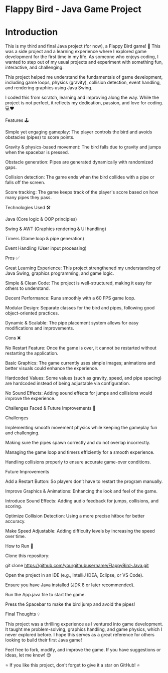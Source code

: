 # Flappy Bird - Java Game Project

# Introduction

This is my third and final Java project (for now), a Flappy Bird game! 🚀 This was a side project and a learning experience where I explored game development for the first time in my life. As someone who enjoys coding, I wanted to step out of my usual projects and experiment with something fun, interactive, and challenging.

This project helped me understand the fundamentals of game development, including game loops, physics (gravity), collision detection, event handling, and rendering graphics using Java Swing.

I coded this from scratch, learning and improving along the way. While the project is not perfect, it reflects my dedication, passion, and love for coding. 💻❤️

Features 🕹️

Simple yet engaging gameplay: The player controls the bird and avoids obstacles (pipes) to score points.

Gravity & physics-based movement: The bird falls due to gravity and jumps when the spacebar is pressed.

Obstacle generation: Pipes are generated dynamically with randomized gaps.

Collision detection: The game ends when the bird collides with a pipe or falls off the screen.

Score tracking: The game keeps track of the player's score based on how many pipes they pass.

Technologies Used 🛠️

Java (Core logic & OOP principles)

Swing & AWT (Graphics rendering & UI handling)

Timers (Game loop & pipe generation)

Event Handling (User input processing)

Pros ✅

Great Learning Experience: This project strengthened my understanding of Java Swing, graphics programming, and game logic.

Simple & Clean Code: The project is well-structured, making it easy for others to understand.

Decent Performance: Runs smoothly with a 60 FPS game loop.

Modular Design: Separate classes for the bird and pipes, following good object-oriented practices.

Dynamic & Scalable: The pipe placement system allows for easy modifications and improvements.

Cons ❌

No Restart Feature: Once the game is over, it cannot be restarted without restarting the application.

Basic Graphics: The game currently uses simple images; animations and better visuals could enhance the experience.

Hardcoded Values: Some values (such as gravity, speed, and pipe spacing) are hardcoded instead of being adjustable via configuration.

No Sound Effects: Adding sound effects for jumps and collisions would improve the experience.

Challenges Faced & Future Improvements 🔧

Challenges

Implementing smooth movement physics while keeping the gameplay fun and challenging.

Making sure the pipes spawn correctly and do not overlap incorrectly.

Managing the game loop and timers efficiently for a smooth experience.

Handling collisions properly to ensure accurate game-over conditions.

Future Improvements

Add a Restart Button: So players don’t have to restart the program manually.

Improve Graphics & Animations: Enhancing the look and feel of the game.

Introduce Sound Effects: Adding audio feedback for jumps, collisions, and scoring.

Optimize Collision Detection: Using a more precise hitbox for better accuracy.

Make Speed Adjustable: Adding difficulty levels by increasing the speed over time.

How to Run 🚀

Clone this repository:

git clone https://github.com/yourgithubusername/FlappyBird-Java.git

Open the project in an IDE (e.g., IntelliJ IDEA, Eclipse, or VS Code).

Ensure you have Java installed (JDK 8 or later recommended).

Run the App.java file to start the game.

Press the Spacebar to make the bird jump and avoid the pipes!

Final Thoughts 💡

This project was a thrilling experience as I ventured into game development. It taught me problem-solving, graphics handling, and game physics, which I never explored before. I hope this serves as a great reference for others looking to build their first Java game!

Feel free to fork, modify, and improve the game. If you have suggestions or ideas, let me know! 😊

⭐ If you like this project, don't forget to give it a star on GitHub! ⭐
